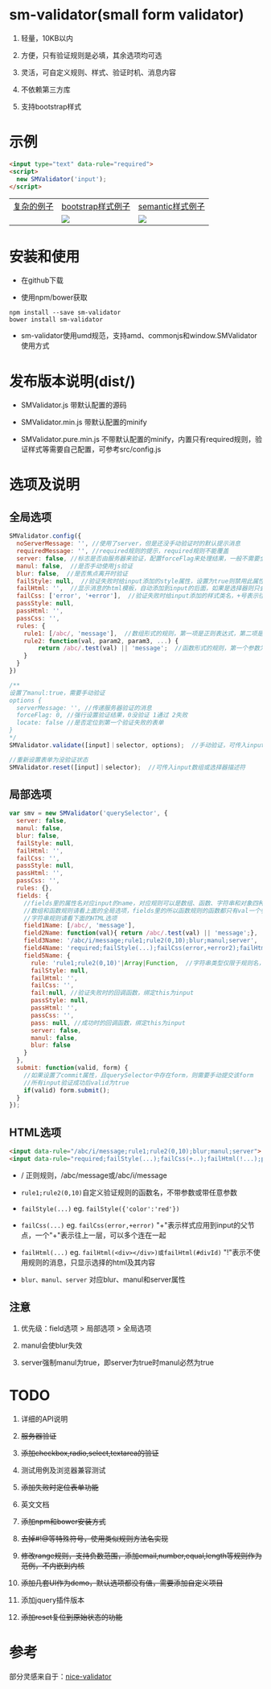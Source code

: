 # sm-validator(small form validator)

1. 轻量，10KB以内

2. 方便，只有验证规则是必填，其余选项均可选

3. 灵活，可自定义规则、样式、验证时机、消息内容

4. 不依赖第三方库

5. 支持bootstrap样式

# 示例
``` html
<input type="text" data-rule="required">
<script>
  new SMValidator('input');
</script>
```

<table>
    <tr>
      <td><a href="https://wldragon.github.io/sm-validator/">复杂的例子</a></td>
      <td><a href="https://wldragon.github.io/sm-validator/bootstrap/">bootstrap样式例子</a></td>
      <td><a href="https://wldragon.github.io/sm-validator/semantic/">semantic样式例子</a></td>
    </tr>
    <tr>
      <td></td>
      <td><img src="https://wldragon.github.io/sm-validator/bootstrap/scan.jpg"></td>
      <td><img src="https://wldragon.github.io/sm-validator/semantic/scan.jpg"></td>
    </tr>
</table>

# 安装和使用
- 在github下载

- 使用npm/bower获取
```
npm install --save sm-validator
bower install sm-validator
```

- sm-validator使用umd规范，支持amd、commonjs和window.SMValidator使用方式

# 发布版本说明(dist/)
- SMValidator.js 带默认配置的源码

- SMValidator.min.js 带默认配置的minify

- SMValidator.pure.min.js 不带默认配置的minify，内置只有required规则，验证样式等需要自己配置，可参考src/config.js

# 选项及说明
## 全局选项
``` javascript
SMValidator.config({
  noServerMessage: '', //使用了server，但是还没手动验证时的默认提示消息
  requiredMessage: '', //required规则的提示，required规则不能覆盖
  server: false, //标志是否由服务器来验证，配置forceFlag来处理结果，一般不需要全局设置，而是针对特定的input来设置
  manul: false,  //是否手动使用js验证
  blur: false,  //是否焦点离开时验证
  failStyle: null,  //验证失败时给input添加的style属性，设置为true则禁用此属性
  failHtml: '',  //显示消息的html模板，自动添加到input的后面，如果是选择器则只会把消息填到选择的标签里
  failCss: ['error', '+error'],  //验证失败时给input添加的样式类名，+号表示往上一层，把样式添加到父标签
  passStyle: null,
  passHtml: '',
  passCss: '',
  rules: {
    rule1: [/abc/, 'message'],  //数组形式的规则，第一项是正则表达式，第二项是验证失败时显示的消息
    rule2: function(val, param2, param3, ...) {
        return /abc/.test(val) || 'message';  //函数形式的规则，第一个参数为input的值，其他参数可选
    }
  }
})

/**
设置了manul:true，需要手动验证
options {
  serverMessage: '', //传递服务器验证的消息
  forceFlag: 0, //强行设置验证结果，0没验证 1通过 2失败
  locate: false //是否定位到第一个验证失败的表单
}
*/
SMValidator.validate([input]｜selector, options);  //手动验证，可传入input数组或选择器描述符

//重新设置表单为没验证状态
SMValidator.reset([input]｜selector);  //可传入input数组或选择器描述符
```

## 局部选项
``` javascript
var smv = new SMValidator('querySelector', {
  server: false,
  manul: false,
  blur: false,
  failStyle: null,
  failHtml: '',
  failCss: '',
  passStyle: null,
  passHtml: '',
  passCss: '',
  rules: {},
  fields: {
    //fields里的属性名对应input的name，对应规则可以是数组、函数、字符串和对象四种类型
    //数组和函数规则请看上面的全局选项，fields里的所以函数规则的函数都只有val一个参数
    //字符串规则请看下面的HTML选项
    field1Name: [/abc/, 'message'],
    field2Name: function(val){ return /abc/.test(val) || 'message';},
    field3Name: '/abc/i/message;rule1;rule2(0,10);blur;manul;server',
    field4Name: 'required;failStyle(...);failCss(error,+error2);failHtml(!...);passStyle(...);passCss(...);passHtml(!...)',
    field5Name: {
      rule: 'rule1;rule2(0,10)'|Array|Function,  //字符串类型仅限于规则名，不支持failStyle等属性
      failStyle: null,
      failHtml: '',
      failCss: '',
      fail:null, //验证失败时的回调函数，绑定this为input
      passStyle: null,
      passHtml: '',
      passCss: '',
      pass: null, //成功时的回调函数，绑定this为input
      server: false,
      manul: false,
      blur: false
    }
  },
  submit: function(valid, form) {
    //如果设置了commit属性，且querySelector中存在form，则需要手动提交该form
    //所有input验证成功后valid为true
    if(valid) form.submit();
  }
});
```

## HTML选项
``` html
<input data-rule="/abc/i/message;rule1;rule2(0,10);blur;manul;server">
<input data-rule="required;failStyle(...);failCss(+..);failHtml(!...);passStyle(...);passCss(++.);passHtml(!...)">
```
- / 正则规则，/abc/message或/abc/i/message

- `rule1;rule2(0,10)`自定义验证规则的函数名，不带参数或带任意参数

- `failStyle(...)` eg. `failStyle({'color':'red'})`

- `failCss(...)` eg. `failCss(error,+error)`
  "+"表示样式应用到input的父节点，一个"+"表示往上一层，可以多个连在一起

- `failHtml(...)` eg. `failHtml(<div></div>)或failHtml(#divId)`
  "!"表示不使用规则的消息，只显示选择的html及其内容

- `blur、manul、server` 对应blur、manul和server属性

## 注意
1. 优先级：field选项 > 局部选项 > 全局选项

2. manul会使blur失效

3. server强制manul为true，即server为true时manul必然为true

# TODO
1. 详细的API说明

2. ~~服务器验证~~

3. ~~添加checkbox,radio,select,textarea的验证~~

4. 测试用例及浏览器兼容测试

5. ~~添加失败时定位表单功能~~

6. 英文文档

7. ~~添加npm和bower安装方式~~

8. ~~去掉#!@等特殊符号，使用类似规则方法名实现~~

9. ~~修改range规则，支持负数范围，添加email,number,equal,length等规则作为范例，不内嵌到内核~~

10. ~~添加几套UI作为demo，默认选项都没有值，需要添加自定义项目~~

11. 添加jquery插件版本

12. ~~添加reset复位到原始状态的功能~~

# 参考
部分灵感来自于：[nice-validator](https://github.com/niceue/nice-validator)